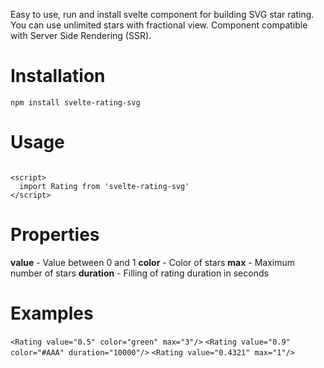 Easy to use, run and install svelte component for building SVG star rating. You can use unlimited stars with fractional view. Component compatible with Server Side Rendering (SSR).


# Installation
```
npm install svelte-rating-svg
```

# Usage

```<Rating/>

<script>
  import Rating from 'svelte-rating-svg'
</script>
```

# Properties

**value** - Value between 0 and 1
**color** - Color of stars
**max**  - Maximum number of stars
**duration** - Filling of rating duration in seconds

# Examples

```<Rating value="0.5" color="green" max="3"/>```
```<Rating value="0.9" color="#AAA" duration="10000"/>```
```<Rating value="0.4321" max="1"/>```
